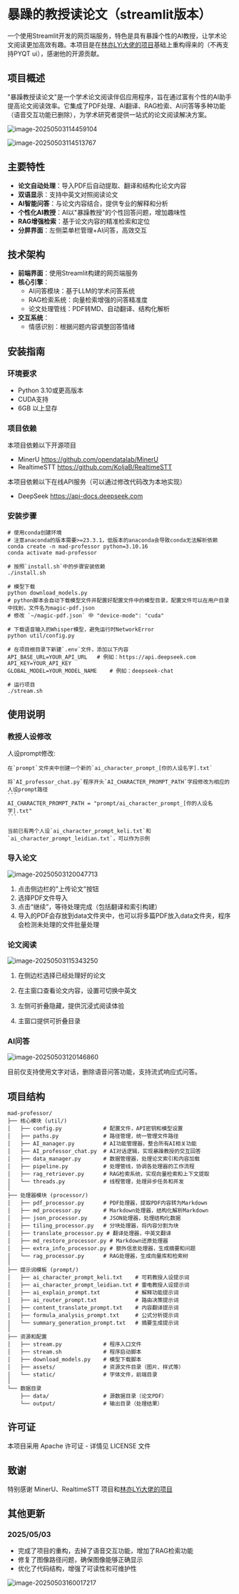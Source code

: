 # 暴躁的教授读论文（streamlit版本）
一个使用Streamlit开发的网页端服务，特色是具有暴躁个性的AI教授，让学术论文阅读更加高效有趣。本项目是在[林亦LYi大佬的项目](https://github.com/LYiHub/mad-professor-public)基础上重构得来的（不再支持PYQT ui），感谢他的开源贡献。

## 项目概述

"暴躁教授读论文"是一个学术论文阅读伴侣应用程序，旨在通过富有个性的AI助手提高论文阅读效率。它集成了PDF处理、AI翻译、RAG检索、AI问答等多种功能（语音交互功能已删除），为学术研究者提供一站式的论文阅读解决方案。

![image-20250503114459104](https://n.ye-sun.com/gallery/2024/202505031145122.png)

![image-20250503114513767](https://n.ye-sun.com/gallery/2024/202505031145101.png)

## 主要特性

- **论文自动处理**：导入PDF后自动提取、翻译和结构化论文内容
- **双语显示**：支持中英文对照阅读论文
- **AI智能问答**：与论文内容结合，提供专业的解释和分析
- **个性化AI教授**：AI以"暴躁教授"的个性回答问题，增加趣味性
- **RAG增强检索**：基于论文内容的精准检索和定位
- **分屏界面**：左侧菜单栏管理+AI问答，高效交互

## 技术架构

- **前端界面**：使用Streamlit构建的网页端服务
- **核心引擎**：
  - AI问答模块：基于LLM的学术问答系统
  - RAG检索系统：向量检索增强的问答精准度
  - 论文处理管线：PDF转MD、自动翻译、结构化解析
- **交互系统**：
  - 情感识别：根据问题内容调整回答情绪

## 安装指南

### 环境要求
- Python 3.10或更高版本
- CUDA支持
- 6GB 以上显存

### 项目依赖
本项目依赖以下开源项目
- MinerU https://github.com/opendatalab/MinerU
- RealtimeSTT https://github.com/KoljaB/RealtimeSTT

本项目依赖以下在线API服务（可以通过修改代码改为本地实现）
- DeepSeek https://api-docs.deepseek.com

### 安装步骤

```
# 使用conda创建环境
# 注意anaconda的版本需要>=23.3.1，低版本的anaconda会导致conda无法解析依赖
conda create -n mad-professor python=3.10.16
conda activate mad-professor

# 按照`install.sh`中的步骤安装依赖
./install.sh

# 模型下载
python download_models.py
# python脚本会自动下载模型文件并配置好配置文件中的模型目录，配置文件可以在用户目录中找到，文件名为magic-pdf.json
# 修改 `~/magic-pdf.json` 中 "device-mode": "cuda"

# 下载语音输入的Whisper模型，避免运行时NetworkError
python util/config.py

# 在项目根目录下新建`.env`文件，添加以下内容
API_BASE_URL=YOUR_API_URL   # 例如：https://api.deepseek.com
API_KEY=YOUR_API_KEY
GLOBAL_MODEL=YOUR_MODEL_NAME    # 例如：deepseek-chat

# 运行项目
./stream.sh
```




## 使用说明

### 教授人设修改
人设prompt修改:

    在`prompt`文件夹中创建一个新的`ai_character_prompt_[你的人设名字].txt`
    
    将`AI_professor_chat.py`程序开头`AI_CHARACTER_PROMPT_PATH`字段修改为相应的人设prompt路径
    ```
    AI_CHARACTER_PROMPT_PATH = "prompt/ai_character_prompt_[你的人设名字].txt"
    ```
    
    当前已有两个人设`ai_character_prompt_keli.txt`和`ai_character_prompt_leidian.txt`，可以作为示例

### 导入论文

![image-20250503120047713](https://n.ye-sun.com/gallery/2024/202505031200869.png)

1. 点击侧边栏的"上传论文"按钮
2. 选择PDF文件导入
3. 点击“继续”，等待处理完成（包括翻译和索引构建）
4. 导入的PDF会存放到data文件夹中，也可以将多篇PDF放入data文件夹，程序会检测未处理的文件批量处理


### 论文阅读

![image-20250503115343250](https://n.ye-sun.com/gallery/2024/202505031153334.png)

1. 在侧边栏选择已经处理好的论文
   
2. 在主窗口查看论文内容，设置可切换中英文
   
3. 左侧可折叠隐藏，提供沉浸式阅读体验

4. 主窗口提供可折叠目录

### AI问答

![image-20250503120146860](https://n.ye-sun.com/gallery/2024/202505031201155.png)

目前仅支持使用文字对话，删除语音问答功能，支持流式响应式问答。

## 项目结构
```
mad-professor/
├── 核心模块 (util/)
│   ├── config.py             # 配置文件，API密钥和模型设置
│   ├── paths.py              # 路径管理，统一管理文件路径
│   ├── AI_manager.py         # AI功能管理器，整合所有AI相关功能
│   ├── AI_professor_chat.py  # AI对话逻辑，实现暴躁教授的交互回答
│   ├── data_manager.py       # 数据管理器，处理论文索引和内容加载
│   ├── pipeline.py           # 处理管线，协调各处理器的工作流程
│   ├── rag_retriever.py      # RAG检索系统，实现向量检索和上下文提取
│   └── threads.py            # 线程管理，处理异步任务和并发
│
├── 处理器模块 (processor/)
│   ├── pdf_processor.py      # PDF处理器，提取PDF内容转为Markdown
│   ├── md_processor.py       # Markdown处理器，结构化解析Markdown
│   ├── json_processor.py     # JSON处理器，处理结构化数据
│   ├── tiling_processor.py   # 分块处理器，将内容分割为块
│   ├── translate_processor.py # 翻译处理器，中英文翻译
│   ├── md_restore_processor.py # Markdown还原处理器
│   ├── extra_info_processor.py # 额外信息处理器，生成摘要和问题
│   └── rag_processor.py      # RAG处理器，生成向量库和检索树
│
├── 提示词模板 (prompt/)
│   ├── ai_character_prompt_keli.txt    # 可莉教授人设提示词
│   ├── ai_character_prompt_leidian.txt # 雷电教授人设提示词
│   ├── ai_explain_prompt.txt           # 解释功能提示词
│   ├── ai_router_prompt.txt            # 路由决策提示词
│   ├── content_translate_prompt.txt    # 内容翻译提示词
│   ├── formula_analysis_prompt.txt     # 公式分析提示词
│   └── summary_generation_prompt.txt   # 摘要生成提示词
│
├── 资源和配置
│   ├── stream.py             # 程序入口文件
│   ├── stream.sh             # 程序启动脚本
│   ├── download_models.py    # 模型下载脚本
│   ├── assets/               # 资源文件目录（图片、样式等）
│   └── static/               # 字体文件，前端目录
│
└── 数据目录
    ├── data/                 # 源数据目录（论文PDF）
    └── output/               # 输出目录（处理结果）
```


## 许可证

本项目采用 Apache 许可证 - 详情见 LICENSE 文件

## 致谢
特别感谢 MinerU、RealtimeSTT 项目和[林亦LYi大佬的项目](https://github.com/LYiHub/mad-professor-public)


## 其他更新

### 2025/05/03
- 完成了项目的重构，去掉了语音交互功能，增加了RAG检索功能
- 修复了图像路径问题，确保图像能够正确显示
- 优化了代码结构，增强了可读性和可维护性

![image-20250503160017217](https://n.ye-sun.com/gallery/2024/202505031600733.png)
